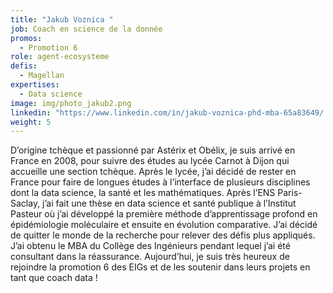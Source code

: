 ```yaml
---
title: "Jakub Voznica "
job: Coach en science de la donnée
promos:
  - Promotion 6
role: agent-ecosysteme
defis:
  - Magellan
expertises:
  - Data science
image: img/photo_jakub2.png
linkedin: "https://www.linkedin.com/in/jakub-voznica-phd-mba-65a83649/ "
weight: 5
---
```

D’origine tchèque et passionné par Astérix et Obélix, je suis arrivé en France en 2008, pour suivre des études au lycée Carnot à Dijon qui accueille une section tchèque. Après le lycée, j’ai décidé de rester en France pour faire de longues études à l’interface de plusieurs disciplines dont la data science, la santé et les mathématiques. Après l’ENS Paris-Saclay, j’ai fait une thèse en data science et santé publique à l’Institut Pasteur où j’ai développé la première méthode d’apprentissage profond en épidémiologie moléculaire et ensuite en évolution comparative. J’ai décidé de quitter le monde de la recherche pour relever des défis plus appliqués. J’ai obtenu le MBA du Collège des Ingénieurs pendant lequel j’ai été consultant dans la réassurance. Aujourd’hui, je suis très heureux de rejoindre la promotion 6 des EIGs et de les soutenir dans leurs projets en tant que coach data !